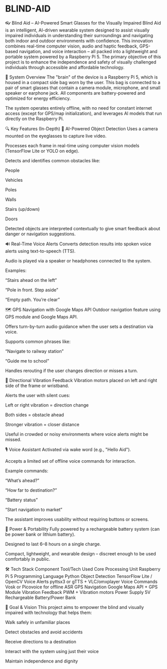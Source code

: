 # BLIND-AID
👓 Blind Aid – AI-Powered Smart Glasses for the Visually Impaired
Blind Aid is an intelligent, AI-driven wearable system designed to assist visually impaired individuals in understanding their surroundings and navigating both indoor and outdoor environments with confidence. This innovation combines real-time computer vision, audio and haptic feedback, GPS-based navigation, and voice interaction – all packed into a lightweight and portable system powered by a Raspberry Pi 5. The primary objective of this project is to enhance the independence and safety of visually challenged individuals through accessible and affordable technology.

🧠 System Overview
The "brain" of the device is a Raspberry Pi 5, which is housed in a compact side bag worn by the user. This bag is connected to a pair of smart glasses that contain a camera module, microphone, and small speaker or earphone jack. All components are battery-powered and optimized for energy efficiency.

The system operates entirely offline, with no need for constant internet access (except for GPS/map initialization), and leverages AI models that run directly on the Raspberry Pi.

🔍 Key Features (In-Depth)
🧠 AI-Powered Object Detection
Uses a camera mounted on the eyeglasses to capture live video.

Processes each frame in real-time using computer vision models (TensorFlow Lite or YOLO on edge).

Detects and identifies common obstacles like:

People

Vehicles

Poles

Walls

Stairs (up/down)

Doors

Detected objects are interpreted contextually to give smart feedback about danger or navigation suggestions.

🔊 Real-Time Voice Alerts
Converts detection results into spoken voice alerts using text-to-speech (TTS).

Audio is played via a speaker or headphones connected to the system.

Examples:

“Stairs ahead on the left”

“Pole in front. Step aside”

“Empty path. You’re clear”

🗺️ GPS Navigation with Google Maps API
Outdoor navigation feature using GPS module and Google Maps API.

Offers turn-by-turn audio guidance when the user sets a destination via voice.

Supports common phrases like:

“Navigate to railway station”

“Guide me to school”

Handles rerouting if the user changes direction or misses a turn.

📳 Directional Vibration Feedback
Vibration motors placed on left and right side of the frame or wristband.

Alerts the user with silent cues:

Left or right vibration = direction change

Both sides = obstacle ahead

Stronger vibration = closer distance

Useful in crowded or noisy environments where voice alerts might be missed.

🎙️ Voice Assistant
Activated via wake word (e.g., "Hello Aid").

Accepts a limited set of offline voice commands for interaction.

Example commands:

“What’s ahead?”

“How far to destination?”

“Battery status”

“Start navigation to market”

The assistant improves usability without requiring buttons or screens.

🔋 Power & Portability
Fully powered by a rechargeable battery system (can be power bank or lithium battery).

Designed to last 6–8 hours on a single charge.

Compact, lightweight, and wearable design – discreet enough to be used comfortably in public.

🛠️ Tech Stack
Component	Tool/Tech Used
Core Processing Unit	Raspberry Pi 5
Programming Language	Python
Object Detection	TensorFlow Lite / OpenCV
Voice Alerts	pyttsx3 or gTTS + VLC/omxplayer
Voice Commands	Vosk or Picovoice for offline ASR
GPS Navigation	Google Maps API + GPS Module
Vibration Feedback	PWM + Vibration motors
Power Supply	5V Rechargeable Battery/Power Bank

🎯 Goal & Vision
This project aims to empower the blind and visually impaired with technology that helps them:

Walk safely in unfamiliar places

Detect obstacles and avoid accidents

Receive directions to a destination

Interact with the system using just their voice

Maintain independence and dignity

